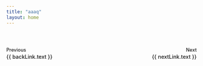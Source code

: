 ```yaml
---
title: "aaaq"
layout: home
---
```


<script setup>
import { useData } from 'vitepress'
import { computed, onMounted } from 'vue'

const { params } = useData()
const data = computed(() => params.value.data);
const nextLink = data.value.nextlink
const backLink = data.value.backlink

onMounted(() => {
  if (typeof window !== 'undefined') {
    window.document.title = data.value.title
  }
})
</script>

<TextCompare2
  :leftPath="data.left"
  :rightPath="data.right"
  :leftContentHtml="data.leftHtml"
  :rightContentHtml="data.rightHtml"
  :leftTitle="data.leftTitle"
  :rightTitle="data.rightTitle"
/>


<style>
.custom-prev-next {
  display: flex;
  justify-content: space-between;
  border-top: 1px solid var(--vp-c-divider);
  padding-top: 1rem;
  margin-top: 2.5rem;
}

.custom-pager {
  display: flex;
  flex-direction: column;
  max-width: 48%;
}

.custom-pager.prev {
  margin-right: auto;
}

.custom-pager.next {
  margin-left: auto;
  text-align: right;
}

.custom-pager-link {
  display: inline-block;
  font-weight: 500;
  color: var(--vp-c-brand);
  text-decoration: none;
}

.custom-pager-link:hover {
  color: var(--vp-c-brand-dark);
}

.custom-desc {
  display: block;
  color: var(--vp-c-text-2);
  font-size: 0.9em;
  margin-bottom: 0.2em;
}

.custom-title {
  display: block;
  line-height: 1.3;
}

.visually-hidden {
  position: absolute;
  width: 1px;
  height: 1px;
  padding: 0;
  margin: -1px;
  overflow: hidden;
  clip: rect(0, 0, 0, 0);
  white-space: nowrap;
  border-width: 0;
}
</style>

<nav class="custom-prev-next" aria-labelledby="custom-footer-aria-label">
  <span class="visually-hidden" id="custom-footer-aria-label">Pager</span>
  <div v-if="backLink" class="custom-pager prev">
    <a class="custom-pager-link" :href="backLink.link">
      <span class="custom-desc">Previous</span>
      <span class="custom-title">{{ backLink.text }}</span>
    </a>
  </div>
  <div v-if="nextLink" class="custom-pager next">
    <a class="custom-pager-link" :href="nextLink.link">
      <span class="custom-desc">Next</span>
      <span class="custom-title">{{ nextLink.text }}</span>
    </a>
  </div>
</nav>